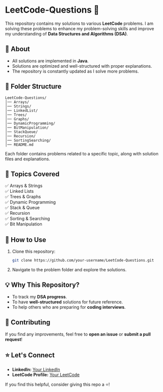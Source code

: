 # LeetCode-Questions 🚀  

This repository contains my solutions to various **LeetCode** problems. I am solving these problems to enhance my problem-solving skills and improve my understanding of **Data Structures and Algorithms (DSA)**.  
 
## 📌 About  
- All solutions are implemented in **Java**.  
- Solutions are optimized and well-structured with proper explanations.  
- The repository is constantly updated as I solve more problems.  

## 📂 Folder Structure  
```
LeetCode-Questions/
│── Arrays/
│── Strings/
│── LinkedList/
│── Trees/
│── Graphs/
│── DynamicProgramming/
│── BitManipulation/
│── StackQueue/
│── Recursion/
│── SortingSearching/
│── README.md
```
Each folder contains problems related to a specific topic, along with solution files and explanations.  

## 📖 Topics Covered  
✅ Arrays & Strings  
✅ Linked Lists  
✅ Trees & Graphs  
✅ Dynamic Programming  
✅ Stack & Queue  
✅ Recursion  
✅ Sorting & Searching  
✅ Bit Manipulation  

## 🚀 How to Use  
1. Clone this repository:  
   ```sh
   git clone https://github.com/your-username/LeetCode-Questions.git
   ```
2. Navigate to the problem folder and explore the solutions.  

## 💡 Why This Repository?  
- To track my **DSA progress**.  
- To have **well-structured** solutions for future reference.  
- To help others who are preparing for **coding interviews**.  

## 📢 Contributing  
If you find any improvements, feel free to **open an issue** or **submit a pull request**!  

## ⭐ Let's Connect  
- **LinkedIn:** [Your LinkedIn]([https://linkedin.com/in/your-profile](https://www.linkedin.com/in/ankur-sharma-3a6037226/))  
- **LeetCode Profile:** [Your LeetCode]([https://leetcode.com/your-profile](https://leetcode.com/u/_ankur01_/))  

If you find this helpful, consider giving this repo a ⭐!

